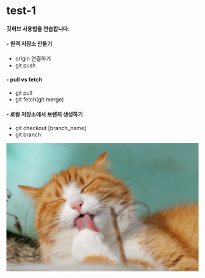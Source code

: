 # test-1
#### 깃허브 사용법을 연습합니다.

#### - 원격 저장소 만들기
  - origin 연결하기
  - git push
#### - pull vs fetch
  - git pull
  - git fetch(git merge)
#### - 로컬 저장소에서 브랜치 생성하기
  - git checkout [branch_name]
  - git branch

![아기 고양이](./cat-323262_1920.jpg)

